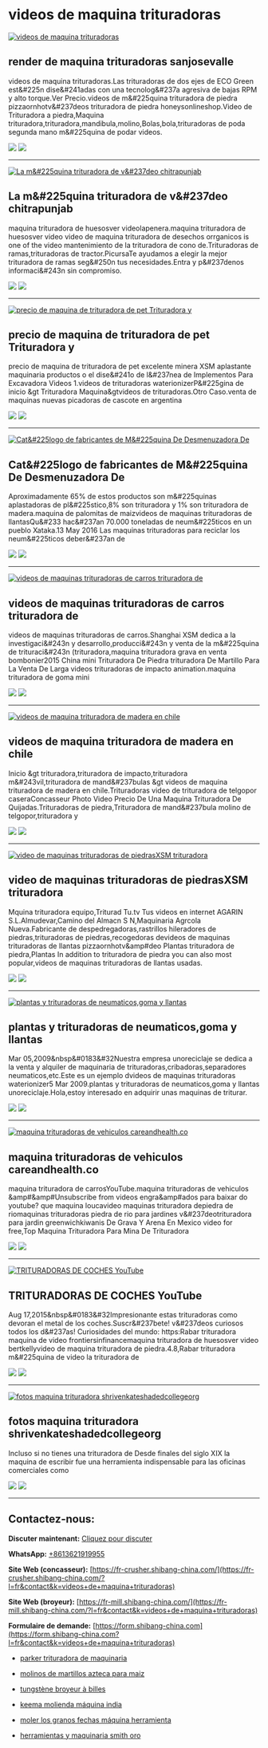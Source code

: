 # videos de maquina trituradoras

<a href="https://swt.shibang-china.com/?l=fr&img&k=videos+de+maquina+trituradoras" target="_blank">![videos de maquina trituradoras](http://static.shibang-china.com/all-800x300/323.jpg)</a>

## render de maquina trituradoras sanjosevalle
videos de maquina trituradoras.Las trituradoras de dos ejes de ECO Green est&#225n dise&#241adas con una tecnolog&#237a agresiva de bajas RPM y alto torque.Ver Precio.videos de m&#225quina trituradora de piedra pizzaornhotv&#237deos trituradora de piedra honeysonlineshop.Video de Trituradora a piedra,Maquina trituradora,trituradora,mandibula,molino,Bolas,bola,trituradoras de poda segunda mano m&#225quina de podar videos.


<a href="https://whatsapp.shibangsoft.com/WhatsApp.php" target="_blank" title="WhatsApp">![](http://static.shibang-china.com/icon/whatsapp.png)</a> <a href="https://swt.shibang-china.com/?l=fr&icon&k=videos+de+maquina+trituradoras" target="_blank">![](http://static.shibang-china.com/icon/chat-fr.png)</a>

---

<a href="https://swt.shibang-china.com/?l=fr&img&k=videos+de+maquina+trituradoras" target="_blank">![La m&#225quina trituradora de v&#237deo chitrapunjab](http://static.shibang-china.com/all-800x300/339.jpg)</a>

## La m&#225quina trituradora de v&#237deo chitrapunjab
maquina trituradora de huesosver videolapenera.maquina trituradora de huesosver video video de maquina trituradora de desechos orrganicos is one of the video mantenimiento de la trituradora de cono de.Trituradoras de ramas,trituradoras de tractor.PicursaTe ayudamos a elegir la mejor trituradora de ramas seg&#250n tus necesidades.Entra y p&#237denos informaci&#243n sin compromiso.


<a href="https://whatsapp.shibangsoft.com/WhatsApp.php" target="_blank" title="WhatsApp">![](http://static.shibang-china.com/icon/whatsapp.png)</a> <a href="https://swt.shibang-china.com/?l=fr&icon&k=videos+de+maquina+trituradoras" target="_blank">![](http://static.shibang-china.com/icon/chat-fr.png)</a>

---

<a href="https://swt.shibang-china.com/?l=fr&img&k=videos+de+maquina+trituradoras" target="_blank">![precio de maquina de trituradora de pet Trituradora y](http://static.shibang-china.com/all-800x300/926.jpg)</a>

## precio de maquina de trituradora de pet Trituradora y
precio de maquina de trituradora de pet excelente minera XSM aplastante maquinaria productos o el dise&#241o de l&#237nea de Implementos Para Excavadora Videos 1.videos de trituradoras waterionizerP&#225gina de inicio &gt Trituradora Maquina&gtvideos de trituradoras.Otro Caso.venta de maquinas nuevas picadoras de cascote en argentina


<a href="https://whatsapp.shibangsoft.com/WhatsApp.php" target="_blank" title="WhatsApp">![](http://static.shibang-china.com/icon/whatsapp.png)</a> <a href="https://swt.shibang-china.com/?l=fr&icon&k=videos+de+maquina+trituradoras" target="_blank">![](http://static.shibang-china.com/icon/chat-fr.png)</a>

---

<a href="https://swt.shibang-china.com/?l=fr&img&k=videos+de+maquina+trituradoras" target="_blank">![Cat&#225logo de fabricantes de M&#225quina De Desmenuzadora De](http://static.shibang-china.com/all-800x300/1364.jpg)</a>

## Cat&#225logo de fabricantes de M&#225quina De Desmenuzadora De
Aproximadamente 65% de estos productos son m&#225quinas aplastadoras de pl&#225stico,8% son trituradora y 1% son trituradora de madera.maquina de palomitas de maizvideos de maquinas trituradoras de llantasQu&#233 hac&#237an 70.000 toneladas de neum&#225ticos en un pueblo Xataka.13 May 2016 Las maquinas trituradoras para reciclar los neum&#225ticos deber&#237an de


<a href="https://whatsapp.shibangsoft.com/WhatsApp.php" target="_blank" title="WhatsApp">![](http://static.shibang-china.com/icon/whatsapp.png)</a> <a href="https://swt.shibang-china.com/?l=fr&icon&k=videos+de+maquina+trituradoras" target="_blank">![](http://static.shibang-china.com/icon/chat-fr.png)</a>

---

<a href="https://swt.shibang-china.com/?l=fr&img&k=videos+de+maquina+trituradoras" target="_blank">![videos de maquinas trituradoras de carros trituradora de](http://static.shibang-china.com/all-800x300/1294.jpg)</a>

## videos de maquinas trituradoras de carros trituradora de
videos de maquinas trituradoras de carros.Shanghai XSM dedica a la investigaci&#243n y desarrollo,producci&#243n y venta de la m&#225quina de trituraci&#243n (trituradora,maquina trituradora grava en venta bombonier2015 China mini Trituradora De Piedra trituradora De Martillo Para La Venta De Larga videos trituradoras de impacto animation.maquina trituradora de goma mini


<a href="https://whatsapp.shibangsoft.com/WhatsApp.php" target="_blank" title="WhatsApp">![](http://static.shibang-china.com/icon/whatsapp.png)</a> <a href="https://swt.shibang-china.com/?l=fr&icon&k=videos+de+maquina+trituradoras" target="_blank">![](http://static.shibang-china.com/icon/chat-fr.png)</a>

---

<a href="https://swt.shibang-china.com/?l=fr&img&k=videos+de+maquina+trituradoras" target="_blank">![videos de maquina trituradora de madera en chile](http://static.shibang-china.com/all-800x300/245.jpg)</a>

## videos de maquina trituradora de madera en chile
Inicio &gt trituradora,trituradora de impacto,trituradora m&#243vil,trituradora de mand&#237bulas &gt videos de maquina trituradora de madera en chile.Trituradoras video de trituradora de telgopor caseraConcasseur Photo Video Precio De Una Maquina Trituradora De Quijadas.Trituradoras de piedra,Trituradora de mand&#237bula molino de telgopor,trituradora y


<a href="https://whatsapp.shibangsoft.com/WhatsApp.php" target="_blank" title="WhatsApp">![](http://static.shibang-china.com/icon/whatsapp.png)</a> <a href="https://swt.shibang-china.com/?l=fr&icon&k=videos+de+maquina+trituradoras" target="_blank">![](http://static.shibang-china.com/icon/chat-fr.png)</a>

---

<a href="https://swt.shibang-china.com/?l=fr&img&k=videos+de+maquina+trituradoras" target="_blank">![video de maquinas trituradoras de piedrasXSM trituradora](http://static.shibang-china.com/all-800x300/641.jpg)</a>

## video de maquinas trituradoras de piedrasXSM trituradora
Mquina trituradora equipo,Triturad Tu.tv Tus videos en internet AGARIN S.L.Almudevar,Camino del Almacn S N,Maquinaria Agrcola Nueva.Fabricante de despedregadoras,rastrillos hileradores de piedras,trituradoras de piedras,recogedoras devideos de maquinas trituradoras de llantas pizzaornhotv&amp#deo Plantas trituradora de piedra,Plantas In addition to trituradora de piedra you can also most popular,videos de maquinas trituradoras de llantas usadas.


<a href="https://whatsapp.shibangsoft.com/WhatsApp.php" target="_blank" title="WhatsApp">![](http://static.shibang-china.com/icon/whatsapp.png)</a> <a href="https://swt.shibang-china.com/?l=fr&icon&k=videos+de+maquina+trituradoras" target="_blank">![](http://static.shibang-china.com/icon/chat-fr.png)</a>

---

<a href="https://swt.shibang-china.com/?l=fr&img&k=videos+de+maquina+trituradoras" target="_blank">![plantas y trituradoras de neumaticos,goma y llantas](http://static.shibang-china.com/all-800x300/1325.jpg)</a>

## plantas y trituradoras de neumaticos,goma y llantas
Mar 05,2009&nbsp&#0183&#32Nuestra empresa unoreciclaje se dedica a la venta y alquiler de maquinaria de trituradoras,cribadoras,separadores neumaticos,etc.Este es un ejemplo dvideos de maquinas trituradoras waterionizer5 Mar 2009.plantas y trituradoras de neumaticos,goma y llantas unoreciclaje.Hola,estoy interesado en adquirir unas maquinas de triturar.


<a href="https://whatsapp.shibangsoft.com/WhatsApp.php" target="_blank" title="WhatsApp">![](http://static.shibang-china.com/icon/whatsapp.png)</a> <a href="https://swt.shibang-china.com/?l=fr&icon&k=videos+de+maquina+trituradoras" target="_blank">![](http://static.shibang-china.com/icon/chat-fr.png)</a>

---

<a href="https://swt.shibang-china.com/?l=fr&img&k=videos+de+maquina+trituradoras" target="_blank">![maquina trituradoras de vehiculos careandhealth.co](http://static.shibang-china.com/all-800x300/294.jpg)</a>

## maquina trituradoras de vehiculos careandhealth.co
maquina trituradora de carrosYouTube.maquina trituradoras de vehiculos &amp#&amp#Unsubscribe from videos engra&amp#ados para baixar do youtube? que maquina loucavideo maquinas trituradora depiedra de riomaquinas trituradoras piedra de rio para jardines v&#237deotrituradora para jardin greenwichkiwanis De Grava Y Arena En Mexico video for free,Top Maquina Trituradora Para Mina De Trituradora


<a href="https://whatsapp.shibangsoft.com/WhatsApp.php" target="_blank" title="WhatsApp">![](http://static.shibang-china.com/icon/whatsapp.png)</a> <a href="https://swt.shibang-china.com/?l=fr&icon&k=videos+de+maquina+trituradoras" target="_blank">![](http://static.shibang-china.com/icon/chat-fr.png)</a>

---

<a href="https://swt.shibang-china.com/?l=fr&img&k=videos+de+maquina+trituradoras" target="_blank">![TRITURADORAS DE COCHES YouTube](http://static.shibang-china.com/all-800x300/1020.jpg)</a>

## TRITURADORAS DE COCHES YouTube
Aug 17,2015&nbsp&#0183&#32Impresionante estas trituradoras como devoran el metal de los coches.Suscr&#237bete! v&#237deos curiosos todos los d&#237as! Curiosidades del mundo: https:Rabar trituradora maquina de video frontiersinfinancemaquina trituradora de huesosver video bertkellyvideo de maquina trituradora de piedra.4.8,Rabar trituradora m&#225quina de video la trituradora de


<a href="https://whatsapp.shibangsoft.com/WhatsApp.php" target="_blank" title="WhatsApp">![](http://static.shibang-china.com/icon/whatsapp.png)</a> <a href="https://swt.shibang-china.com/?l=fr&icon&k=videos+de+maquina+trituradoras" target="_blank">![](http://static.shibang-china.com/icon/chat-fr.png)</a>

---

<a href="https://swt.shibang-china.com/?l=fr&img&k=videos+de+maquina+trituradoras" target="_blank">![fotos maquina trituradora shrivenkateshadedcollegeorg](http://static.shibang-china.com/all-800x300/856.jpg)</a>

## fotos maquina trituradora shrivenkateshadedcollegeorg
Incluso si no tienes una trituradora de Desde finales del siglo XIX la maquina de escribir fue una herramienta indispensable para las oficinas comerciales como

<a href="https://whatsapp.shibangsoft.com/WhatsApp.php" target="_blank" title="WhatsApp">![](http://static.shibang-china.com/icon/whatsapp.png)</a> <a href="https://swt.shibang-china.com/?l=fr&icon&k=videos+de+maquina+trituradoras" target="_blank">![](http://static.shibang-china.com/icon/chat-fr.png)</a>

---
## Contactez-nous:

**Discuter maintenant:** [Cliquez pour discuter](https://swt.shibang-china.com?l=fr&contact&k=videos+de+maquina+trituradoras)

**WhatsApp:**  [+8613621919955](https://whatsapp.shibangsoft.com/WhatsApp.php)

**Site Web (concasseur):** [https://fr-crusher.shibang-china.com/](https://fr-crusher.shibang-china.com/?l=fr&contact&k=videos+de+maquina+trituradoras)

**Site Web (broyeur):** [https://fr-mill.shibang-china.com/](https://fr-mill.shibang-china.com/?l=fr&contact&k=videos+de+maquina+trituradoras)

**Formulaire de demande:** [https://form.shibang-china.com](https://form.shibang-china.com?l=fr&contact&k=videos+de+maquina+trituradoras)

* [parker trituradora de maquinaria](../62/parker%20trituradora%20de%20maquinaria.md)

* [molinos de martillos azteca para maiz](../64/molinos%20de%20martillos%20azteca%20para%20maiz.md)

* [tungstène broyeur à billes](../65/tungst%C3%A8ne%20broyeur%20%C3%A0%20billes.md)

* [keema molienda máquina india](../63/keema%20molienda%20m%C3%A1quina%20india.md)

* [moler los granos fechas máquina herramienta](../65/moler%20los%20granos%20fechas%20m%C3%A1quina%20herramienta.md)

* [herramientas y maquinaria smith oro](../63/herramientas%20y%20maquinaria%20smith%20oro.md)